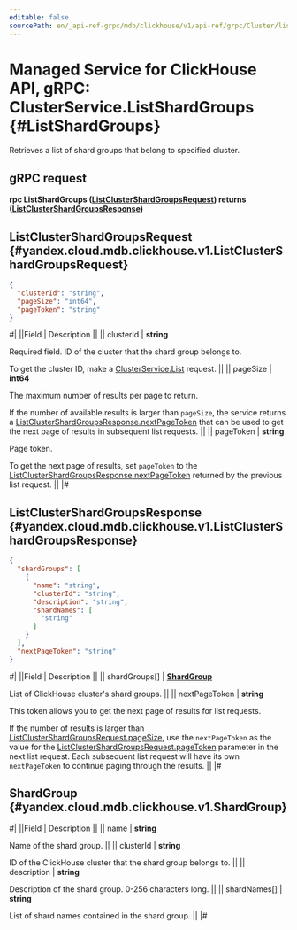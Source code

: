 ```yaml
---
editable: false
sourcePath: en/_api-ref-grpc/mdb/clickhouse/v1/api-ref/grpc/Cluster/listShardGroups.md
---
```


# Managed Service for ClickHouse API, gRPC: ClusterService.ListShardGroups {#ListShardGroups}

Retrieves a list of shard groups that belong to specified cluster.

## gRPC request

**rpc ListShardGroups ([ListClusterShardGroupsRequest](#yandex.cloud.mdb.clickhouse.v1.ListClusterShardGroupsRequest)) returns ([ListClusterShardGroupsResponse](#yandex.cloud.mdb.clickhouse.v1.ListClusterShardGroupsResponse))**

## ListClusterShardGroupsRequest {#yandex.cloud.mdb.clickhouse.v1.ListClusterShardGroupsRequest}

```json
{
  "clusterId": "string",
  "pageSize": "int64",
  "pageToken": "string"
}
```

#|
||Field | Description ||
|| clusterId | **string**

Required field. ID of the cluster that the shard group belongs to.

To get the cluster ID, make a [ClusterService.List](/docs/managed-clickhouse/api-ref/grpc/Cluster/list#List) request. ||
|| pageSize | **int64**

The maximum number of results per page to return.

If the number of available results is larger than `pageSize`, the service returns a [ListClusterShardGroupsResponse.nextPageToken](#yandex.cloud.mdb.clickhouse.v1.ListClusterShardGroupsResponse) that can be used to get the next page of results in subsequent list requests. ||
|| pageToken | **string**

Page token.

To get the next page of results, set `pageToken` to the [ListClusterShardGroupsResponse.nextPageToken](#yandex.cloud.mdb.clickhouse.v1.ListClusterShardGroupsResponse) returned by the previous list request. ||
|#

## ListClusterShardGroupsResponse {#yandex.cloud.mdb.clickhouse.v1.ListClusterShardGroupsResponse}

```json
{
  "shardGroups": [
    {
      "name": "string",
      "clusterId": "string",
      "description": "string",
      "shardNames": [
        "string"
      ]
    }
  ],
  "nextPageToken": "string"
}
```

#|
||Field | Description ||
|| shardGroups[] | **[ShardGroup](#yandex.cloud.mdb.clickhouse.v1.ShardGroup)**

List of ClickHouse cluster's shard groups. ||
|| nextPageToken | **string**

This token allows you to get the next page of results for list requests.

If the number of results is larger than [ListClusterShardGroupsRequest.pageSize](#yandex.cloud.mdb.clickhouse.v1.ListClusterShardGroupsRequest), use the `nextPageToken` as the value for the [ListClusterShardGroupsRequest.pageToken](#yandex.cloud.mdb.clickhouse.v1.ListClusterShardGroupsRequest) parameter in the next list request.
Each subsequent list request will have its own `nextPageToken` to continue paging through the results. ||
|#

## ShardGroup {#yandex.cloud.mdb.clickhouse.v1.ShardGroup}

#|
||Field | Description ||
|| name | **string**

Name of the shard group. ||
|| clusterId | **string**

ID of the ClickHouse cluster that the shard group belongs to. ||
|| description | **string**

Description of the shard group. 0-256 characters long. ||
|| shardNames[] | **string**

List of shard names contained in the shard group. ||
|#